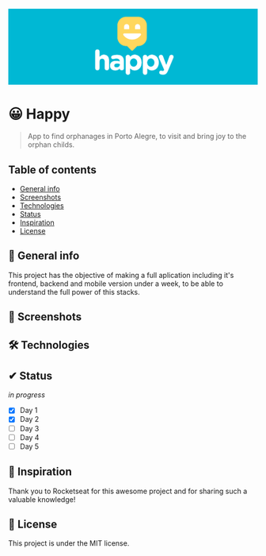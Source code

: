![Happy Cover](./images/cover-happy.png)

# 😀 Happy
> App to find orphanages in Porto Alegre, to visit and bring joy to the orphan childs.

## Table of contents
* [General info](#-general-info)
* [Screenshots](#-screenshots)
* [Technologies](#-technologies)
* [Status](#-status)
* [Inspiration](#-inspiration)
* [License](#-license)

## 📌 General info
This project has the objective of making a full aplication including it's frontend, backend and mobile version under a week, to be able to understand the full power of this stacks.

## 📸 Screenshots

## 🛠 Technologies

## ✔ Status
_in progress_

- [x] Day 1
- [x] Day 2
- [ ] Day 3
- [ ] Day 4
- [ ] Day 5

## 🚀 Inspiration
Thank you to Rocketseat for this awesome project and for sharing such a valuable knowledge!

## 🧾 License

This project is under the MIT license.